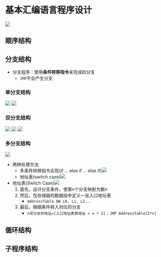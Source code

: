 # 基本汇编语言程序设计
![](https://raw.githubusercontent.com/alwaysmissin/picgo/main/20221213155501.png)
## 顺序结构
## 分支结构
- 分支程序：使用**条件转移指令**来完成的分支
	- `JMP`不会产生分支
### 单分支结构
![](https://raw.githubusercontent.com/alwaysmissin/picgo/main/20221213155711.png)
![](https://raw.githubusercontent.com/alwaysmissin/picgo/main/20221213155720.png)
### 双分支结构
![](https://raw.githubusercontent.com/alwaysmissin/picgo/main/20221213155734.png)
![](https://raw.githubusercontent.com/alwaysmissin/picgo/main/20221213155743.png)
![](https://raw.githubusercontent.com/alwaysmissin/picgo/main/20221213155751.png)
### 多分支结构
![](https://raw.githubusercontent.com/alwaysmissin/picgo/main/20221213155804.png)
- 两种处理方法
	- 多条件转移指令实现(if ... else if ... else if)![](https://raw.githubusercontent.com/alwaysmissin/picgo/main/20221213155912.png)
	- 地址表(switch case)![](https://raw.githubusercontent.com/alwaysmissin/picgo/main/20221213155936.png)
- 地址表(Switch Case)![](https://raw.githubusercontent.com/alwaysmissin/picgo/main/20221213205422.png)
	1. 首先，设计分支条件，使第n个分支映射为数n
	2. 然后，在存储器的数据段中定义一张入口地址表
		- `AddressTable DW L0, L1, L2...`
	3. 最后，根据条件转入对应的分支
		- `n号分支的地址=[入口地址表首地址 + n * 2]`：`JMP AddressTable[2*n]`

## 循环结构
## 子程序结构
